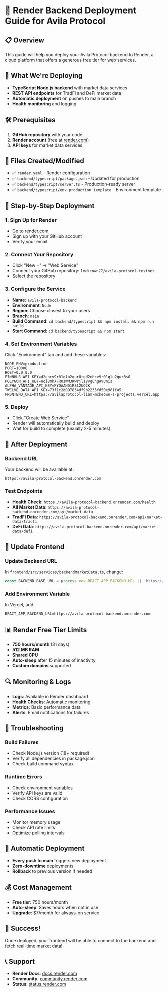 # 🚀 Render Backend Deployment Guide for Avila Protocol

## 📋 Overview
This guide will help you deploy your Avila Protocol backend to Render, a cloud platform that offers a generous free tier for web services.

## 🎯 What We're Deploying
- **TypeScript Node.js backend** with market data services
- **REST API endpoints** for TradFi and DeFi market data
- **Automatic deployment** on pushes to main branch
- **Health monitoring** and logging

## 🛠️ Prerequisites
1. **GitHub repository** with your code
2. **Render account** (free at [render.com](https://render.com))
3. **API keys** for market data services

## 📁 Files Created/Modified
- ✅ `render.yaml` - Render configuration
- ✅ `backend/typescript/package.json` - Updated for production
- ✅ `backend/typescript/server.ts` - Production-ready server
- ✅ `backend/typescript/env.production.template` - Environment template

## 🚀 Step-by-Step Deployment

### 1. **Sign Up for Render**
- Go to [render.com](https://render.com)
- Sign up with your GitHub account
- Verify your email

### 2. **Connect Your Repository**
- Click "New +" → "Web Service"
- Connect your GitHub repository: `lmckeown27/avila-protocol-testnet`
- Select the repository

### 3. **Configure the Service**
- **Name**: `avila-protocol-backend`
- **Environment**: `Node`
- **Region**: Choose closest to your users
- **Branch**: `main`
- **Build Command**: `cd backend/typescript && npm install && npm run build`
- **Start Command**: `cd backend/typescript && npm start`

### 4. **Set Environment Variables**
Click "Environment" tab and add these variables:

```
NODE_ENV=production
PORT=10000
HOST=0.0.0.0
FINNHUB_API_KEY=d2ehcv9r01qlu2qur8rgd2ehcv9r01qlu2qur8s0
POLYGON_API_KEY=nci8mkXFRUzWM3KwrjlsyvgChgAVUniz
ALPHA_VANTAGE_API_KEY=PYQAAND1RS12UQ2K
TWELVE_DATA_API_KEY=73f1c2d097854df9b2235fd50e961fa5
FRONTEND_URL=https://avilaprotocol-liam-mckeown-s-projects.vercel.app
```

### 5. **Deploy**
- Click "Create Web Service"
- Render will automatically build and deploy
- Wait for build to complete (usually 2-5 minutes)

## 🔗 After Deployment

### **Backend URL**
Your backend will be available at:
```
https://avila-protocol-backend.onrender.com
```

### **Test Endpoints**
- **Health Check**: `https://avila-protocol-backend.onrender.com/health`
- **All Market Data**: `https://avila-protocol-backend.onrender.com/api/market-data`
- **TradFi Data**: `https://avila-protocol-backend.onrender.com/api/market-data/tradfi`
- **DeFi Data**: `https://avila-protocol-backend.onrender.com/api/market-data/defi`

## 🔄 Update Frontend

### **Update Backend URL**
In `frontend/src/services/backendMarketData.ts`, change:
```typescript
const BACKEND_BASE_URL = process.env.REACT_APP_BACKEND_URL || 'https://avila-protocol-backend.onrender.com';
```

### **Add Environment Variable**
In Vercel, add:
```
REACT_APP_BACKEND_URL=https://avila-protocol-backend.onrender.com
```

## 📊 Render Free Tier Limits
- **750 hours/month** (31 days)
- **512 MB RAM**
- **Shared CPU**
- **Auto-sleep** after 15 minutes of inactivity
- **Custom domains** supported

## 🔍 Monitoring & Logs
- **Logs**: Available in Render dashboard
- **Health Checks**: Automatic monitoring
- **Metrics**: Basic performance data
- **Alerts**: Email notifications for failures

## 🚨 Troubleshooting

### **Build Failures**
- Check Node.js version (18+ required)
- Verify all dependencies in package.json
- Check build command syntax

### **Runtime Errors**
- Check environment variables
- Verify API keys are valid
- Check CORS configuration

### **Performance Issues**
- Monitor memory usage
- Check API rate limits
- Optimize polling intervals

## 🔄 Automatic Deployment
- **Every push to main** triggers new deployment
- **Zero-downtime** deployments
- **Rollback** to previous version if needed

## 💰 Cost Management
- **Free tier**: 750 hours/month
- **Auto-sleep**: Saves hours when not in use
- **Upgrade**: $7/month for always-on service

## 🎉 Success!
Once deployed, your frontend will be able to connect to the backend and fetch real-time market data!

## 📞 Support
- **Render Docs**: [docs.render.com](https://docs.render.com)
- **Community**: [community.render.com](https://community.render.com)
- **Status**: [status.render.com](https://status.render.com) 